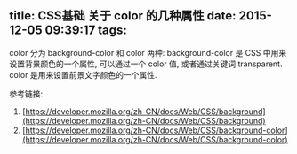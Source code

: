 title: CSS基础 关于 color 的几种属性
date: 2015-12-05 09:39:17
tags:
---

color 分为 background-color 和 color 两种: 
background-color 是 CSS 中用来设置背景颜色的一个属性, 可以通过一个 color 值, 或者通过关键词 transparent.
color 是用来设置前景文字颜色的一个属性.

参考链接: 
1. [https://developer.mozilla.org/zh-CN/docs/Web/CSS/background](https://developer.mozilla.org/zh-CN/docs/Web/CSS/background)
2. [https://developer.mozilla.org/zh-CN/docs/Web/CSS/background-color](https://developer.mozilla.org/zh-CN/docs/Web/CSS/background-color)

